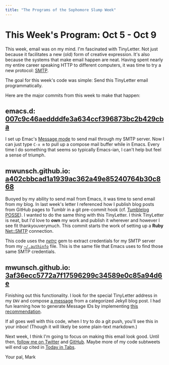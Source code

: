 ```yaml
---
title: "The Programs of the Sophomore Slump Week"
---
```


This Week's Program: Oct 5 - Oct 9
==================================

This week, email was on my mind. I'm fascinated with TinyLetter. Not just
because it facilitates a new (old) form of creative expression. It's also
because the systems that make email happen are neat. Having spent nearly my
entire career speaking HTTP to different computers, it was time to try a new
protocol: [SMTP](https://tools.ietf.org/html/rfc5321).

The goal for this week's code was simple: Send this TinyLetter email programmatically.

Here are the major commits from this week to make that happen:

## emacs.d: [007c9c46aeddddfe3a634ccf396873bc2b429cba][emacs-smtp]

I set up Emac's
[Message mode](http://www.gnu.org/software/emacs/manual/html_mono/message.html)
to send mail through my SMTP server. Now I can just type `C-x m` to pull up a
compose mail buffer while in Emacs. Every time I do something that seems so
typically Emacs-ian, I can't help but feel a sense of triumph.

## mwunsch.github.io: [a402cbbcad1a1939ac362a49e85240764b30c868][gh-netrc]

Buoyed by my ability to send mail from Emacs, it was time to send email from my
blog. In last week's letter I referenced how I publish blog posts from GitHub
pages to Tumblr in a git pre-commit hook
(cf. [Tumblelog POSSE](http://blog.markwunsch.com/post/124842033165/tumblelog-posse)). I
wanted to do the same thing with this TinyLetter. I think TinyLetter is neat,
but I'd love to **own** my work and publish it wherever and however I see fit
thankyouverymuch. This commit starts the work of setting up a **Ruby**
[Net::SMTP](http://ruby-doc.org/stdlib-2.2.3/libdoc/net/smtp/rdoc/Net/SMTP.html)
connection.

This code uses the [*netrc*](https://github.com/heroku/netrc) gem to extract
credentials for my SMTP server from my
[`~/.authinfo`](https://www.gnu.org/software/emacs/manual/html_node/auth/index.html)
file. This is the same file that Emacs uses to find those same SMTP
credentials.

## mwunsch.github.io: [3af36ecc5772a7f17596299c34589e0c85a94d6e][gh-messages]

Finishing out this functionality. I look for the special TinyLetter address in
my `ENV` and compose [a message][rfc5322] from a categorized Jekyll blog post. I
had fun learning how to generate Message IDs by implementing
[this recommendation](https://www.jwz.org/doc/mid.html).

If all goes well with this code, when I try to do a git push, you'll see this in
your inbox! (Though it will likely be some plain-text markdown.)

Next week, I think I'm going to focus on making this email look good. Until
then, [follow me on Twitter](https://twitter.com/markwunsch) and
[GitHub](https://github.com/mwunsch). Maybe more of my code
subtweets will end up cited in
[Today in Tabs](http://www.fastcompany.com/3052020/today-in-tabs/today-in-tabs-the-night-the-tabs-went-out-in-georgia).

Your pal,
Mark

[emacs-smtp]: https://github.com/mwunsch/emacs.d/commit/007c9c46aeddddfe3a634ccf396873bc2b429cba
[gh-netrc]: https://github.com/mwunsch/mwunsch.github.io/commit/a402cbbcad1a1939ac362a49e85240764b30c868
[gh-messages]: https://github.com/mwunsch/mwunsch.github.io/commit/3af36ecc5772a7f17596299c34589e0c85a94d6e
[rfc5322]: https://tools.ietf.org/html/rfc5322
